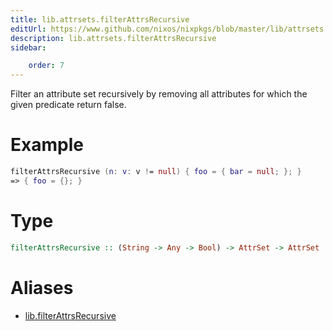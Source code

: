 ```yaml
---
title: lib.attrsets.filterAttrsRecursive
editUrl: https://www.github.com/nixos/nixpkgs/blob/master/lib/attrsets.nix#L409C5
description: lib.attrsets.filterAttrsRecursive
sidebar:

    order: 7
---
```


Filter an attribute set recursively by removing all attributes for
which the given predicate return false.

# Example

```nix
filterAttrsRecursive (n: v: v != null) { foo = { bar = null; }; }
=> { foo = {}; }
```

# Type

```haskell
filterAttrsRecursive :: (String -> Any -> Bool) -> AttrSet -> AttrSet
```


# Aliases

- [lib.filterAttrsRecursive](reference/lib/lib-filterAttrsRecursive)


